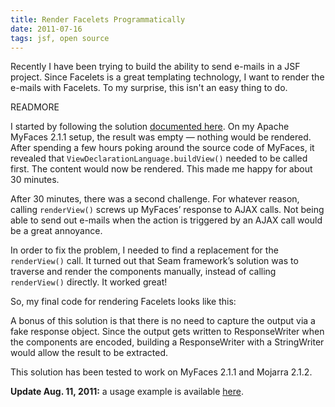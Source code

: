 ```yaml
---
title: Render Facelets Programmatically
date: 2011-07-16
tags: jsf, open source
---
```

Recently I have been trying to build the ability to send e-mails in a JSF project. Since Facelets is a great templating technology, I want to render the e-mails with Facelets. To my surprise, this isn't an easy thing to do.

READMORE

I started by following the solution [documented
here](http://www.ninthavenue.com.au/blog/how-to-create-email-from-jsf-pages).
On my Apache MyFaces 2.1.1 setup, the result was empty — nothing would be
rendered. After spending a few hours poking around the source code of MyFaces,
it revealed that `ViewDeclarationLanguage.buildView()` needed to be called
first. The content would now be rendered. This made me happy for about 30
minutes.

After 30 minutes, there was a second challenge. For whatever reason, calling
`renderView()` screws up MyFaces’ response to AJAX calls. Not being able to send
out e-mails when the action is triggered by an AJAX call would be a great
annoyance.

In order to fix the problem, I needed to find a replacement for the
`renderView()` call. It turned out that Seam framework’s solution was to
traverse and render the components manually, instead of calling `renderView()`
directly. It worked great!

So, my final code for rendering Facelets looks like this:

<script src="https://gist.github.com/1087206.js?file=FaceletRenderer.java"></script>

A bonus of this solution is that there is no need to capture the output via a
fake response object. Since the output gets written to ResponseWriter when the
components are encoded, building a ResponseWriter with a StringWriter would
allow the result to be extracted.

This solution has been tested to work on MyFaces 2.1.1 and Mojarra 2.1.2.

**Update Aug. 11, 2011:** a usage example is available [here](https://github.com/vvasabi/Programmatic-Facelets-Rendering-Example).
